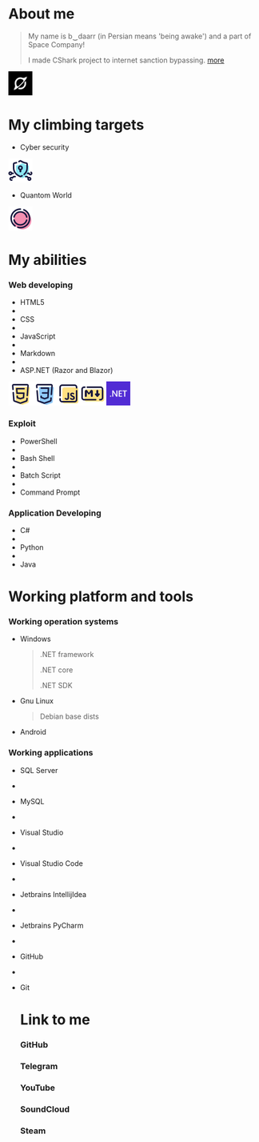 # About me

> My name is b‿daarr (in Persian means 'being awake') and a part of Space Company!
>
> I made CShark project to internet sanction bypassing. [more](https://github.com/b-daarr/cshark)

<img src="https://github.com/b-daarr/b-daarr/blob/main/resource/space.png" alt="Space Company" style="width: 48px; height: 48px;"> 

# My climbing targets

+ Cyber security

<img src="https://github.com/b-daarr/b-daarr/blob/main/resource/Cyber-Security.png" style="width: 48px; height: 48px;"> 

+ Quantom World

<img src="https://github.com/b-daarr/b-daarr/blob/main/resource/Quantom.png" style="width: 48px; height: 48px;"> 

# My abilities

### Web developing

+ HTML5
+
+ CSS
+
+ JavaScript
+
+ Markdown
+
+ ASP.NET (Razor and Blazor)

<img src="https://github.com/b-daarr/b-daarr/blob/main/resource/HTML5.png" style="width: 48px; height: 48px;"><img src="https://github.com/b-daarr/b-daarr/blob/main/resource/CSS3.png" style="width: 48px; height: 48px;"><img src="https://github.com/b-daarr/b-daarr/blob/main/resource/JavaScript.png" style="width: 48px; height: 48px;"><img src="https://github.com/b-daarr/b-daarr/blob/main/resource/Markdown.png" style="width: 48px; height: 48px;">    <img src="https://github.com/b-daarr/b-daarr/blob/main/resource/DotNET.svg" style="width: 48px; height: 48px;">

### Exploit

+ PowerShell
+
+ Bash Shell
+
+ Batch Script
+
+ Command Prompt

### Application Developing

+ C#
+
+ Python
+
+ Java

# Working platform and tools

### Working operation systems

+ Windows

  > .NET framework
  >
  > .NET core
  >
  > .NET SDK

+ Gnu Linux

  > Debian base dists

+ Android

### Working applications

+ SQL Server
+
+ MySQL
+
+ Visual Studio
+
+ Visual Studio Code
+
+ Jetbrains IntellijIdea
+ 
+ Jetbrains PyCharm
+
+ GitHub
+
+ Git

  # Link to me

  ### GitHub

  ### Telegram

  ### YouTube

  ### SoundCloud

  ### Steam
